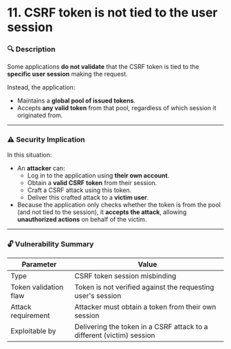 # 11. CSRF token is not tied to the user session

### 🔍 Description

Some applications **do not validate** that the CSRF token is tied to the **specific user session** making the request.

Instead, the application:

- Maintains a **global pool of issued tokens**.
- Accepts **any valid token** from that pool, regardless of which session it originated from.

---

### ⚠️ Security Implication

In this situation:

- An **attacker** can:
    - Log in to the application using **their own account**.
    - Obtain a **valid CSRF token** from their session.
    - Craft a CSRF attack using this token.
    - Deliver this crafted attack to a **victim user**.
- Because the application only checks whether the token is from the pool (and not tied to the session), it **accepts the attack**, allowing **unauthorized actions** on behalf of the victim.

---

### 🔓 Vulnerability Summary

| Parameter | Value |
| --- | --- |
| Type | CSRF token session misbinding |
| Token validation flaw | Token is not verified against the requesting user's session |
| Attack requirement | Attacker must obtain a token from their own session |
| Exploitable by | Delivering the token in a CSRF attack to a different (victim) session |